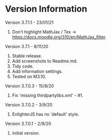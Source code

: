 Version Information
===================
Version 3.7.1.1 - 23/01/21
1. Don't highlight MathJax / Tex -> https://docs.moodle.org/310/en/MathJax_filter.

Version 3.7.1 - 8/11/20
1. Stable release.
2. Add screenshots to Readme.md.
3. Tidy code.
4. Add information settings.
5. Tested on M3.10.

Version 3.7.0.3 - 15/9/20
1. Fix 'missing thirdpartylibs.xml' - #1.

Version 3.7.0.2 - 3/9/20
1. EnlighterJS has no 'default' style.

Version 3.7.0.1 - 2/9/20
1. Initial version.
